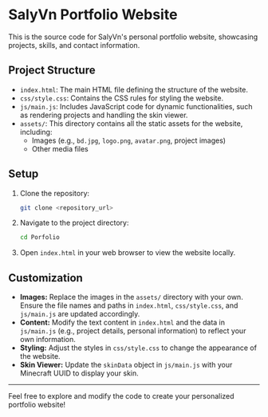 # SalyVn Portfolio Website

This is the source code for SalyVn's personal portfolio website, showcasing projects, skills, and contact information.

## Project Structure

-   `index.html`: The main HTML file defining the structure of the website.
-   `css/style.css`: Contains the CSS rules for styling the website.
-   `js/main.js`: Includes JavaScript code for dynamic functionalities, such as rendering projects and handling the skin viewer.
-   `assets/`: This directory contains all the static assets for the website, including:
    -   Images (e.g., `bd.jpg`, `logo.png`, `avatar.png`, project images)
    -   Other media files

## Setup

1.  Clone the repository:

    ```bash
    git clone <repository_url>
    ```

2.  Navigate to the project directory:

    ```bash
    cd Porfolio
    ```

3.  Open `index.html` in your web browser to view the website locally.

## Customization

-   **Images:** Replace the images in the `assets/` directory with your own. Ensure the file names and paths in `index.html`, `css/style.css`, and `js/main.js` are updated accordingly.
-   **Content:** Modify the text content in `index.html` and the data in `js/main.js` (e.g., project details, personal information) to reflect your own information.
-   **Styling:** Adjust the styles in `css/style.css` to change the appearance of the website.
-   **Skin Viewer:** Update the `skinData` object in `js/main.js` with your Minecraft UUID to display your skin.

---

Feel free to explore and modify the code to create your personalized portfolio website!

